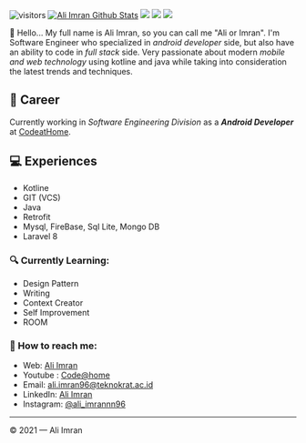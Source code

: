 ![visitors](https://visitor-badge.laobi.icu/badge?page_id=mifune96.mifune96) 
[![Ali Imran Github Stats](https://github-readme-stats.vercel.app/api?username=mifune96&count_private=true&theme=default&show_icons=true)](https://github.com/mifune96)
![](https://github-profile-summary-cards.vercel.app/api/cards/repos-per-language?username=mifune96&theme=default)
![](https://github-profile-summary-cards.vercel.app/api/cards/most-commit-language?username=mifune96&theme=default)
![](https://github-profile-summary-cards.vercel.app/api/cards/productive-time?username=mifune96&theme=default)
<br>

👋 Hello... My full name is Ali Imran, so you can call me "Ali or Imran". I'm Software Engineer who specialized in _android developer_ side, but also have an ability to code in _full stack_ side. Very passionate about modern _mobile and web technology_ using kotline and java while taking into consideration the latest trends and techniques.

## 💼 Career

Currently working in _Software Engineering Division_ as a **_Android Developer_** at [CodeatHome](https://codeathome.id/).

## 💻 Experiences

- Kotline
- GIT (VCS)
- Java
- Retrofit
- Mysql, FireBase, Sql Lite, Mongo DB
- Laravel 8

### 🔍 Currently Learning:

- Design Pattern
- Writing
- Context Creator
- Self Improvement
- ROOM

### 🚀 How to reach me:

- Web: [Ali Imran](https://mifune96.github.io)
- Youtube : [Code@home](https://www.youtube.com/c/CodeatHome)
- Email: [ali.imran96@teknokrat.ac.id](ali.imran96@teknokrat.ac.id)
- LinkedIn: [Ali Imran](https://www.linkedin.com/in/ali-imran-5ab40517b/)
- Instagram: [@ali_imrannn96](https://www.instagram.com/ali_imrannn96/)

---

© 2021 — Ali Imran
